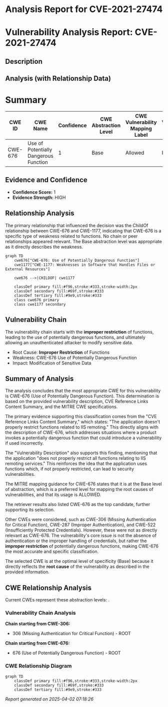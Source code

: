 # Analysis Report for CVE-2021-27474

# Vulnerability Analysis Report: CVE-2021-27474

## Description



## Analysis (with Relationship Data)

# Summary
| CWE ID | CWE Name | Confidence | CWE Abstraction Level | CWE Vulnerability Mapping Label | CWE-Vulnerability Mapping Notes |
|---|---|---|---|---|---|
| CWE-676 | Use of Potentially Dangerous Function | 1 | Base | Allowed | Primary CWE |

## Evidence and Confidence

*   **Confidence Score:** 1
*   **Evidence Strength:** HIGH

## Relationship Analysis
The primary relationship that influenced the decision was the ChildOf relationship between CWE-676 and CWE-1177, indicating that CWE-676 is a specific type of weakness related to functions. No chain or peer relationships appeared relevant. The Base abstraction level was appropriate as it directly describes the weakness.

```mermaid
graph TD
    cwe676["CWE-676: Use of Potentially Dangerous Function"]
    cwe1177["CWE-1177: Weaknesses in Software that Handles Files or External Resources"]
    
    cwe676 -->|CHILDOF| cwe1177

    classDef primary fill:#f96,stroke:#333,stroke-width:2px
    classDef secondary fill:#69f,stroke:#333
    classDef tertiary fill:#9e9,stroke:#333
    class cwe676 primary
    class cwe1177 secondary
```

## Vulnerability Chain
The vulnerability chain starts with the **improper restriction** of functions, leading to the use of potentially dangerous functions, and ultimately allowing an unauthenticated attacker to modify sensitive data.
  - Root Cause: **Improper Restriction** of Functions
  - Weakness: CWE-676 Use of Potentially Dangerous Function
  - Impact: Modification of Sensitive Data

## Summary of Analysis
The analysis concludes that the most appropriate CWE for this vulnerability is CWE-676 (Use of Potentially Dangerous Function). This determination is based on the provided vulnerability description, CVE Reference Links Content Summary, and the MITRE CWE specifications.

The primary evidence supporting this classification comes from the "CVE Reference Links Content Summary," which states: "The application doesn't properly restrict functions related to IIS remoting." This directly aligns with the description of CWE-676, which addresses situations where a product invokes a potentially dangerous function that could introduce a vulnerability if used incorrectly.

The "Vulnerability Description" also supports this finding, mentioning that the application "does not properly restrict all functions relating to IIS remoting services." This reinforces the idea that the application uses functions which, if not properly restricted, can lead to security vulnerabilities.

The MITRE mapping guidance for CWE-676 states that it is at the Base level of abstraction, which is a preferred level for mapping the root causes of vulnerabilities, and that its usage is ALLOWED.

The retriever results also listed CWE-676 as the top candidate, further supporting its selection.

Other CWEs were considered, such as CWE-306 (Missing Authentication for Critical Function), CWE-287 (Improper Authentication), and CWE-522 (Insufficiently Protected Credentials). However, these were not as directly relevant as CWE-676. The vulnerability's core issue is not the absence of authentication or the improper handling of credentials, but rather the **improper restriction** of potentially dangerous functions, making CWE-676 the most accurate and specific classification.

The selected CWE is at the optimal level of specificity (Base) because it directly reflects the **root cause** of the vulnerability as described in the provided information.


## CWE Relationship Analysis

Current CWEs represent these abstraction levels: .


### Vulnerability Chain Analysis

**Chain starting from CWE-306:**
- 306 (Missing Authentication for Critical Function) - ROOT


**Chain starting from CWE-676:**
- 676 (Use of Potentially Dangerous Function) - ROOT



### CWE Relationship Diagram

```mermaid
graph TD
    classDef primary fill:#f96,stroke:#333,stroke-width:2px
    classDef secondary fill:#69f,stroke:#333
    classDef tertiary fill:#9e9,stroke:#333
```



*Report generated on 2025-04-02 07:18:26*
